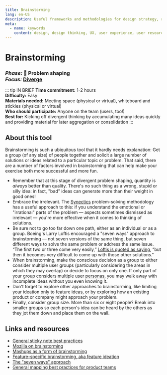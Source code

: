 ```yaml
---
title: Brainstorming
lang: en-US
description: Useful frameworks and methodologies for design strategy, research and testing
meta:
  - name: keywords
    content: design, design thinking, UX, user experience, user research, user testing
---
```


# Brainstorming

### _Phase:_ 🎨 Problem shaping<br/> _Focus:_ [Diverge](/tools/#diverge)

::: tip IN BRIEF
**Time commitment:** 1-2 hours  
**Difficulty:** Easy  
**Materials needed:** Meeting space (physical or virtual), whiteboard and stickies (physical or virtual)  
**Who should participate:** Anyone on the team (users, too!)  
**Best for:** Kicking off divergent thinking by accumulating many ideas quickly and providing material for later aggregation or consolidation
:::

## About this tool

Brainstorming is such a ubiquitous tool that it hardly needs explanation: Get a group (of any size) of people together and solicit a large number of solutions or ideas related to a particular topic or problem. That said, there are a number of factors involved in brainstorming that can help make your exercise both more successful and more fun.

* Remember that at this stage of divergent problem shaping, quantity is _always_ better than quality. There's no such thing as a wrong, stupid or silly idea: in fact, "bad" ideas can generate more than their weight in good ones!
* Embrace the irrelevant. The [Synectics](https://en.wikipedia.org/wiki/Synectics) problem-solving methodology has a useful approach to this: if you understand the emotional or "irrational" parts of the problem — aspects sometimes dismissed as irrelevant — you're more effective when it comes to thinking of solutions.
* Be sure not to go too far down one path, either as an individual or as a group. Boeing's Larry Loftis encouraged a "seven ways" approach to brainstorming — not seven versions of the same thing, but seven different ways to solve the same problem or address the same issue. “The first two or three come very easily,” [Loftis is quoted as saying](https://hbr.org/2019/03/the-right-way-to-lead-design-thinking), “but then it becomes very difficult to come up with those other solutions."
* When brainstorming, make the conscious decision as a group to either consider multiple user groups (particularly considering the areas in which they may overlap) or decide to focus on only one. If only part of your group considers multiple user [personas](personas.md), you may walk away with incomplete ideas without you even knowing it.
* Don't forget to explore other approaches to brainstorming, like limiting your ideation only to feature ideas, or by exploring how an existing product or company might approach your problem.
* Finally, consider group size. More than six or eight people? Break into smaller groups so each person's idea can be heard by the others as they jot them down and place them on the wall.

## Links and resources

* [General sticky note best practices](https://medium.com/design-research-methods/how-to-use-post-it-notes-9ca0904a03d1)
* [Mozilla on brainstorming](https://toolkit.mozilla.org/method/idea-generation/)
* [Mashups as a form of brainstorming](https://www.designkit.org/methods/mash-ups)
* [Feature-specific brainstorming, aka feature ideation](https://toolkit.mozilla.org/method/feature-ideation/)
* [The "seven ways" approach](https://hbr.org/2019/03/the-right-way-to-lead-design-thinking)
* [General mapping best practices for product teams](https://miro.com/blog/mapping-product-teams-teresa-torres/)
